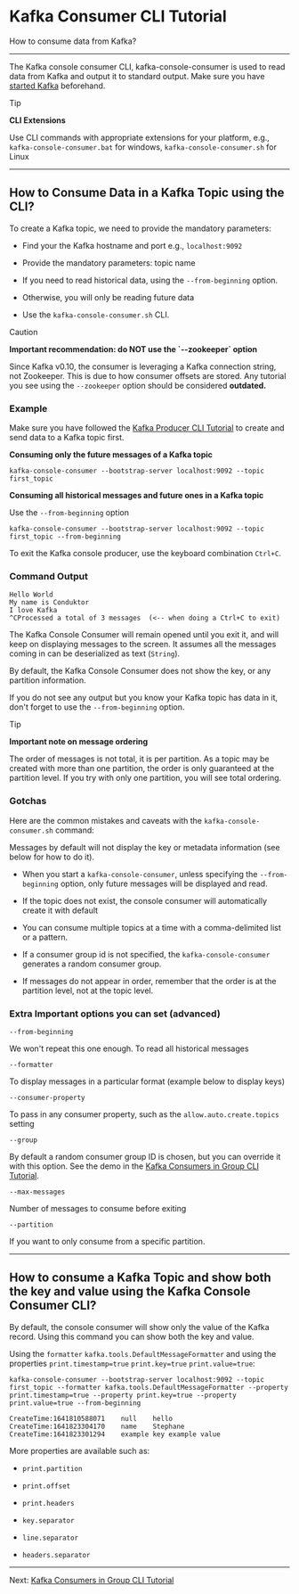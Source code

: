 Kafka Consumer CLI Tutorial
===========================

How to consume data from Kafka?

* * *

The Kafka console consumer CLI, kafka-console-consumer is used to read data from Kafka and output it to standard output. Make sure you have [started Kafka](/kafka/starting-kafka/) beforehand.

> [!TIP]
> **CLI Extensions**
>
> Use CLI commands with appropriate extensions for your platform, e.g., `kafka-console-consumer.bat` for windows, `kafka-console-consumer.sh` for Linux

* * *

How to Consume Data in a Kafka Topic using the CLI?
---------------------------------------------------

[](#How-to-Consume-Data-in-a-Kafka-Topic-using-the-CLI?-0)

To create a Kafka topic, we need to provide the mandatory parameters:

*   Find your the Kafka hostname and port e.g., `localhost:9092`
    
*   Provide the mandatory parameters: topic name
    
*   If you need to read historical data, using the `--from-beginning` option.
    
*   Otherwise, you will only be reading future data
    
*   Use the `kafka-console-consumer.sh` CLI.
    

> [!CAUTION]
> **Important recommendation: do NOT use the \`--zookeeper\` option**
>
> Since Kafka v0.10, the consumer is leveraging a Kafka connection string, not Zookeeper. This is due to how consumer offsets are stored. Any tutorial you see using the `--zookeeper` option should be considered **outdated.**

### Example

[](#Example-0)

Make sure you have followed the [Kafka Producer CLI Tutorial](https://github.com/AbdoMusk/Apache-Kafka/blob/main/3-%20Kafka%20CLI%20Tutorials/2-%20Kafka%20Producer%20CLI%20Tutorial.md) to create and send data to a Kafka topic first.

**Consuming only the future messages of a Kafka topic**


```
kafka-console-consumer --bootstrap-server localhost:9092 --topic first_topic
```

**Consuming all historical messages and future ones in a Kafka topic**

Use the `--from-beginning` option

```
kafka-console-consumer --bootstrap-server localhost:9092 --topic first_topic --from-beginning
```

To exit the Kafka console producer, use the keyboard combination `Ctrl+C`.

### Command Output

[](#Command-Output-1)

```
Hello World
My name is Conduktor
I love Kafka
^CProcessed a total of 3 messages  (<-- when doing a Ctrl+C to exit)
```

The Kafka Console Consumer will remain opened until you exit it, and will keep on displaying messages to the screen. It assumes all the messages coming in can be deserialized as text (`String`).

By default, the Kafka Console Consumer does not show the key, or any partition information.

If you do not see any output but you know your Kafka topic has data in it, don't forget to use the `--from-beginning` option.

> [!TIP]
> **Important note on message ordering**
>
> The order of messages is not total, it is per partition. As a topic may be created with more than one partition, the order is only guaranteed at the partition level. If you try with only one partition, you will see total ordering.

### Gotchas

[](#Gotchas-2)

Here are the common mistakes and caveats with the `kafka-console-consumer.sh` command:

Messages by default will not display the key or metadata information (see below for how to do it).

*   When you start a `kafka-console-consumer`, unless specifying the `--from-beginning` option, only future messages will be displayed and read.
    
*   If the topic does not exist, the console consumer will automatically create it with default
    
*   You can consume multiple topics at a time with a comma-delimited list or a pattern.
    
*   If a consumer group id is not specified, the `kafka-console-consumer` generates a random consumer group.
    
*   If messages do not appear in order, remember that the order is at the partition level, not at the topic level.
    

### Extra Important options you can set (advanced)

[](#Extra-Important-options-you-can-set-(advanced)-3)

`--from-beginning`

We won't repeat this one enough. To read all historical messages

`--formatter`

To display messages in a particular format (example below to display keys)

`--consumer-property`

To pass in any consumer property, such as the `allow.auto.create.topics` setting

`--group`

By default a random consumer group ID is chosen, but you can override it with this option. See the demo in the [Kafka Consumers in Group CLI Tutorial](https://github.com/AbdoMusk/Apache-Kafka/blob/main/3-%20Kafka%20CLI%20Tutorials/4-%20Kafka%20Consumers%20in%20Group%20CLI%20Tutorial.md).

`--max-messages`

Number of messages to consume before exiting

`--partition`

If you want to only consume from a specific partition.

* * *

How to consume a Kafka Topic and show both the key and value using the Kafka Console Consumer CLI?
--------------------------------------------------------------------------------------------------

[](#How-to-consume-a-Kafka-Topic-and-show-both-the-key-and-value-using-the-Kafka-Console-Consumer-CLI?-1)

By default, the console consumer will show only the value of the Kafka record. Using this command you can show both the key and value.

Using the `formatter` `kafka.tools.DefaultMessageFormatter` and using the properties `print.timestamp=true` `print.key=true` `print.value=true`:

```
kafka-console-consumer --bootstrap-server localhost:9092 --topic first_topic --formatter kafka.tools.DefaultMessageFormatter --property print.timestamp=true --property print.key=true --property print.value=true --from-beginning

CreateTime:1641810588071	null	hello
CreateTime:1641823304170	name	Stephane
CreateTime:1641823301294	example key	example value
```

More properties are available such as:

*   `print.partition`
    
*   `print.offset`
    
*   `print.headers`
    
*   `key.separator`
    
*   `line.separator`
    
*   `headers.separator`

---
Next: [Kafka Consumers in Group CLI Tutorial](https://github.com/AbdoMusk/Apache-Kafka/blob/main/3-%20Kafka%20CLI%20Tutorials/4-%20Kafka%20Consumers%20in%20Group%20CLI%20Tutorial.md)